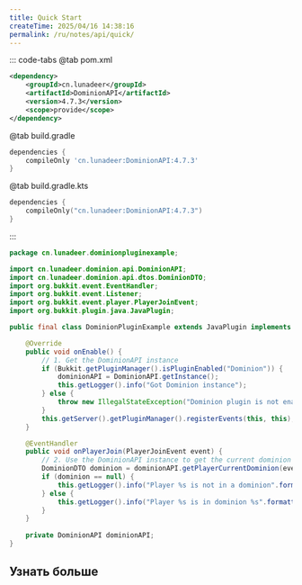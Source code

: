 ```yaml
---
title: Quick Start
createTime: 2025/04/16 14:38:16
permalink: /ru/notes/api/quick/
---
```


::: code-tabs
@tab pom.xml
```xml
<dependency>
    <groupId>cn.lunadeer</groupId>
    <artifactId>DominionAPI</artifactId>
    <version>4.7.3</version>
    <scope>provide</scope>
</dependency>
```

@tab build.gradle
```groovy
dependencies {
    compileOnly 'cn.lunadeer:DominionAPI:4.7.3'
}
```

@tab build.gradle.kts
```kotlin
dependencies {
    compileOnly("cn.lunadeer:DominionAPI:4.7.3")
}
```

:::

```java
package cn.lunadeer.dominionpluginexample;

import cn.lunadeer.dominion.api.DominionAPI;
import cn.lunadeer.dominion.api.dtos.DominionDTO;
import org.bukkit.event.EventHandler;
import org.bukkit.event.Listener;
import org.bukkit.event.player.PlayerJoinEvent;
import org.bukkit.plugin.java.JavaPlugin;

public final class DominionPluginExample extends JavaPlugin implements Listener {

    @Override
    public void onEnable() {
        // 1. Get the DominionAPI instance
        if (Bukkit.getPluginManager().isPluginEnabled("Dominion")) {
            dominionAPI = DominionAPI.getInstance();
            this.getLogger().info("Got Dominion instance");
        } else {
            throw new IllegalStateException("Dominion plugin is not enabled. Please ensure it is installed and enabled.");
        }
        this.getServer().getPluginManager().registerEvents(this, this);
    }

    @EventHandler
    public void onPlayerJoin(PlayerJoinEvent event) {
        // 2. Use the DominionAPI instance to get the current dominion of the player
        DominionDTO dominion = dominionAPI.getPlayerCurrentDominion(event.getPlayer());
        if (dominion == null) {
            this.getLogger().info("Player %s is not in a dominion".formatted(event.getPlayer().getName()));
        } else {
            this.getLogger().info("Player %s is in dominion %s".formatted(event.getPlayer().getName(), dominion.getName()));
        }
    }
    
    private DominionAPI dominionAPI;
}
```

## Узнать больше

<LinkCard icon="twemoji:speaker-high-volume" title="Слушать"
description="Когда вы хотите контролировать события, связанные с Dominion"
href="/ru/notes/api/event/" />

<LinkCard icon="twemoji:satellite-antenna" title="Использовать"
description="Когда вы хотите напрямую работать с данными Dominion"
href="/ru/notes/api/operate/" />